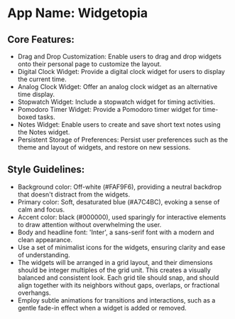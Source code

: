 # **App Name**: Widgetopia

## Core Features:

- Drag and Drop Customization: Enable users to drag and drop widgets onto their personal page to customize the layout.
- Digital Clock Widget: Provide a digital clock widget for users to display the current time.
- Analog Clock Widget: Offer an analog clock widget as an alternative time display.
- Stopwatch Widget: Include a stopwatch widget for timing activities.
- Pomodoro Timer Widget: Provide a Pomodoro timer widget for time-boxed tasks.
- Notes Widget: Enable users to create and save short text notes using the Notes widget.
- Persistent Storage of Preferences: Persist user preferences such as the theme and layout of widgets, and restore on new sessions.

## Style Guidelines:

- Background color: Off-white (#FAF9F6), providing a neutral backdrop that doesn't distract from the widgets.
- Primary color: Soft, desaturated blue (#A7C4BC), evoking a sense of calm and focus.
- Accent color: black (#000000), used sparingly for interactive elements to draw attention without overwhelming the user.
- Body and headline font: 'Inter', a sans-serif font with a modern and clean appearance.
- Use a set of minimalist icons for the widgets, ensuring clarity and ease of understanding.
- The widgets will be arranged in a grid layout, and their dimensions should be integer multiples of the grid unit. This creates a visually balanced and consistent look. Each grid tile should snap, and should align together with its neighbors without gaps, overlaps, or fractional overhangs.
- Employ subtle animations for transitions and interactions, such as a gentle fade-in effect when a widget is added or removed.